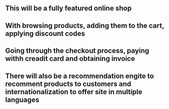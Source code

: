 ## This will be a fully featured online shop
## With browsing products, adding them to the cart, applying discount codes
## Going through the checkout process, paying withh creadit card and obtaining invoice
## There will also be a recommendation engite to recomment products to customers and internationalization to offer site in multiple languages